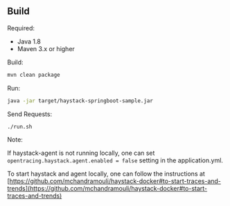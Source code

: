 ## Build

Required:

* Java 1.8
* Maven 3.x or higher


Build:

```bash
mvn clean package
```

Run:

```bash
java -jar target/haystack-springboot-sample.jar
```

Send Requests:

```bash
./run.sh
```

Note:  

If haystack-agent is not running locally, one can set `opentracing.haystack.agent.enabled = false` setting in the application.yml. 

To start haystack and agent locally, one can follow the instructions at [https://github.com/mchandramouli/haystack-docker#to-start-traces-and-trends](https://github.com/mchandramouli/haystack-docker#to-start-traces-and-trends)
